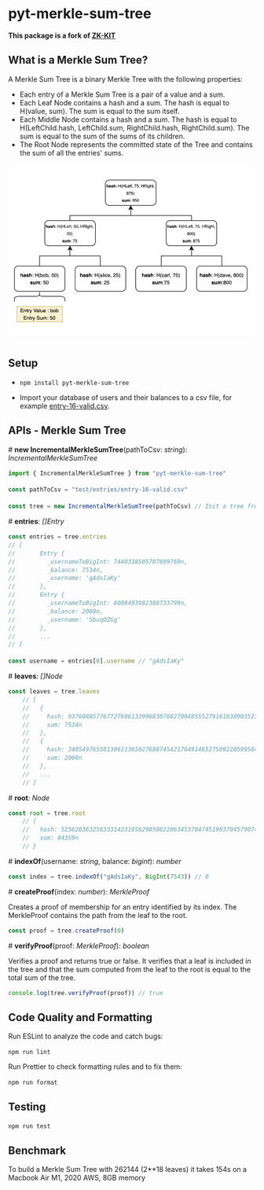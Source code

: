 # pyt-merkle-sum-tree

**This package is a fork of [ZK-KIT](https://github.com/privacy-scaling-explorations/zk-kit)**

## What is a Merkle Sum Tree?

A Merkle Sum Tree is a binary Merkle Tree with the following properties:

- Each entry of a Merkle Sum Tree is a pair of a value and a sum. 
- Each Leaf Node contains a hash and a sum. The hash is equal to H(value, sum). The sum is equal to the sum itself.
- Each Middle Node contains a hash and a sum. The hash is equal to H(LeftChild.hash, LeftChild.sum, RightChild.hash, RightChild.sum). The sum is equal to the sum of the sums of its children.
- The Root Node represents the committed state of the Tree and contains the sum of all the entries' sums.

<div align="center">
<img src="./imgs/mst.png" width="600" align="center" />
</div>
<br>

## Setup  

- ```npm install pyt-merkle-sum-tree``` 

- Import your database of users and their balances to a csv file, for example [entry-16-valid.csv](.test/entries/entry-16-valid.csv).

## APIs - Merkle Sum Tree

\# **new IncrementalMerkleSumTree**(pathToCsv: _string_): _IncrementalMerkleSumTree_

```typescript
import { IncrementalMerkleSumTree } from "pyt-merkle-sum-tree"

const pathToCsv = "test/entries/entry-16-valid.csv" 

const tree = new IncrementalMerkleSumTree(pathToCsv) // Init a tree from the entries in the csv file
```

\# **entries**: _[]Entry_

```typescript
const entries = tree.entries 
// [
//       Entry {
//         _usernameToBigInt: 7440338505707899769n,
//         _balance: 7534n,
//         _username: 'gAdsIaKy'
//       },
//       Entry {
//         _usernameToBigInt: 6008493982388733799n,
//         _balance: 2060n,
//         _username: 'SbuqOZGg'
//       },
//       ...
// ]

const username = entries[0].username // "gAdsIaKy"
```

\# **leaves**: _[]Node_

```typescript
const leaves = tree.leaves 
    // [
    //   {
    //     hash: 937608857767727606133996830760270048555279161038903523915984285975854603703n,
    //     sum: 7534n
    //   },
    //   {
    //     hash: 3405497655013061136502768874542176491465275092205995841574082657535821212714n,
    //     sum: 2060n
    //   },
    //   ...
    // ]
```

\# **root**: _Node_

```typescript
const root = tree.root 
    // {
    //   hash: 5256203632563331423195629050622063453704745190370457907459595269961493651429n,
    //   sum: 84359n
    // }
```

\# **indexOf**(username: _string_, balance: _bigint_): _number_

```typescript
const index = tree.indexOf("gAdsIaKy", BigInt(7543)) // 0
```

\# **createProof**(index: _number_): _MerkleProof_

Creates a proof of membership for an entry identified by its index. The MerkleProof contains the path from the leaf to the root.

```typescript
const proof = tree.createProof(0)
```

\# **verifyProof**(proof: _MerkleProof_): _boolean_

Verifies a proof and returns true or false.
It verifies that a leaf is included in the tree and that the sum computed from the leaf to the root is equal to the total sum of the tree.

```typescript
console.log(tree.verifyProof(proof)) // true
```

## Code Quality and Formatting

Run ESLint to analyze the code and catch bugs:

```npm run lint```

Run Prettier to check formatting rules and to fix them:

```npm run format```

## Testing

```npm run test```

## Benchmark

To build a Merkle Sum Tree with 262144 (2**18 leaves) it takes 154s on a Macbook Air M1, 2020 AWS, 8GB memory
